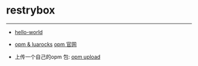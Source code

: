 # restrybox 

---

* [hello-world](helloworld/)
* [opm & luarocks](opm_luarocks/)
  [opm 官网](https://opm.openresty.org/)

* 上传一个自己的opm 包:
  [opm upload](opm_upload)
  

